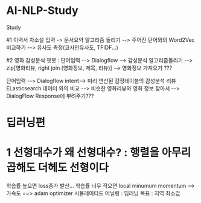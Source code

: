 # AI-NLP-Study
Study

#1 이력서 자소설 입력 -> 문서요약 알고리즘 돌리기 --> 주어진 단어와의 Word2Vec 비교하기 --> 유사도 측정(코사인유사도, TFIDF...)

#2 
영화 감성분석 챗봇 : 
단어입력 --> Dialogflow --> 감성분석 알고리즘돌리기 --> zip[영화리뷰, right join (영화정보, 제목, 리뷰)] --> 영화정보 가져오기 ???

단어입력 --> Dialogflow intent--> 미리 연산된 감정테이블의 감성분석 리뷰 ELasticsearch 데이터 와의 비교 --> 비슷한 영화리뷰와 영화 정보 찾아서 --> DialogFlow Response에 뿌려주기???

# 딥러닝편
# 1 선형대수가 왜 선형대수? : 행렬을 아무리 곱해도 더헤도 선형이다
 학습률 높으면 loss증가 발산...
 학습률 너무 작으면 local minumum
 momentum --> 가속도 ==> adam optimizer
 시뮬레이티드 어닐링 : 
 딥러닝 목표 : 지역 최소값 
 
